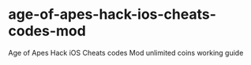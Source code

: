 # age-of-apes-hack-ios-cheats-codes-mod
Age of Apes Hack iOS Cheats codes Mod unlimited coins working guide
